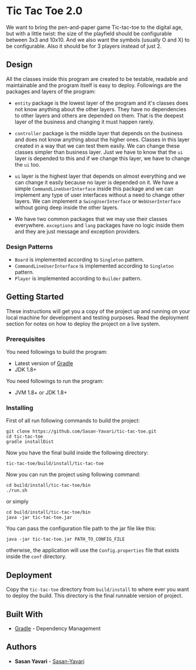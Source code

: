 # Tic Tac Toe 2.0

We want to bring the pen-and-paper game Tic-tac-toe to the digital age,
but with a little twist: the size of the playfield should be
configurable between 3x3 and 10x10. And we also want the symbols
(usually O and X) to be configurable. Also it should be for 3 players
instead of just 2.

## Design

All the classes inside this program are created to be testable, readable and maintainable and the program itself is easy to deploy.
Followings are the packages and layers of the program:

- `entity` package is the lowest layer of the program and it's classes does not know anything about the other layers.
They have no dependencies to other layers and others are depended on them. That is the deepest layer of the business
and changing it must happen rarely.

- `controller` package is the middle layer that depends on the business and does not know anything about the higher ones.
Classes in this layer created in a way that we can test them easily. We can change these classes simpler than business layer.
Just we have to know that the `ui` layer is depended to this and if we change this layer, we have to change the `ui` too.

- `ui` layer is the highest layer that depends on almost everything and we can change it easily because no layer is depended on it.
We have a simple `CommandLineUserInterface` inside this package and we can implement any type of user interfaces without
a need to change other layers. We can implement a `SwingUserInterface` or `WebUserInterface` without going deep inside the other layers.

- We have two common packages that we may use their classes everywhere. `exceptions` and `lang` packages have no logic inside
them and they are just message and exception providers.

### Design Patterns

- `Board` is implemented according to `Singleton` pattern.
- `CommandLineUserInterface` is implemented according to `Singleton` pattern.
- `Player` is implemented according to `Builder` pattern.

## Getting Started

These instructions will get you a copy of the project up and running on your local machine for development and testing purposes.
Read the deployment section for notes on how to deploy the project on a live system.

### Prerequisites

You need followings to build the program:
- Latest version of [Gradle](https://gradle.org/)
- JDK 1.8+

You need followings to run the program:
- JVM 1.8+ or JDK 1.8+

### Installing

First of all run following commands to build the project:
```
git clone https://github.com/Sasan-Yavari/tic-tac-toe.git
cd tic-tac-toe
gradle installDist
```

Now you have the final build inside the following directory:
```
tic-tac-toe/build/install/tic-tac-toe
```

Now you can run the project using following command:
```
cd build/install/tic-tac-toe/bin
./run.sh
```

or simply
```
cd build/install/tic-tac-toe/bin
java -jar tic-tac-toe.jar
```

You can pass the configuration file path to the jar file like this:
```
java -jar tic-tac-toe.jar PATH_TO_CONFIG_FILE
```

otherwise, the application will use the `Config.properties` file that exists inside the `conf` directory.

## Deployment

Copy the `tic-tac-toe` directory from `build/install` to where ever you want to deploy the build. This directory is the final runnable version of project.

## Built With

* [Gradle](https://gradle.org/) - Dependency Management

## Authors

* **Sasan Yavari** - [Sasan-Yavari](https://github.com/Sasan-Yavari)
